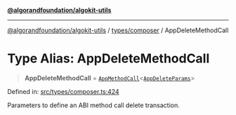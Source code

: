 [**@algorandfoundation/algokit-utils**](../../../README.md)

***

[@algorandfoundation/algokit-utils](../../../README.md) / [types/composer](../README.md) / AppDeleteMethodCall

# Type Alias: AppDeleteMethodCall

> **AppDeleteMethodCall** = [`AppMethodCall`](AppMethodCall.md)\<[`AppDeleteParams`](AppDeleteParams.md)\>

Defined in: [src/types/composer.ts:424](https://github.com/algorandfoundation/algokit-utils-ts/blob/main/src/types/composer.ts#L424)

Parameters to define an ABI method call delete transaction.
